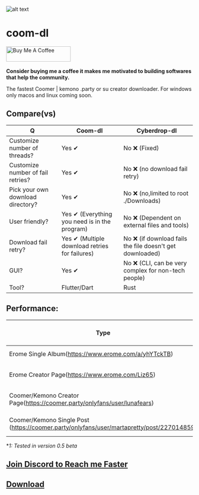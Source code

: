 
![alt text](https://github.com/notFaad/coom-dl/blob/main/coom-dl_banner.png)
# coom-dl
<a href="https://buymeacoffee.com/notfaad" target="_blank"><img src="https://cdn.buymeacoffee.com/buttons/default-orange.png" alt="Buy Me A Coffee" height="41" width="174"></a>
<br></br>
**Consider buying me a coffee it makes me motivated to building softwares that help the community.**

The fastest Coomer | kemono  .party or su creator downloader. 
For windows only macos and linux coming soon.

## Compare(vs)
| Q | Coom-dl | Cyberdrop-dl |
| --- | --- | --- |
| Customize number of threads?| Yes ✔ | No ❌ (Fixed) |
| Customize number of fail retries?| Yes ✔ | No ❌ (no download fail retry) |
| Pick your own download directory?| Yes ✔ | No ❌ (no,limited to root ./Downloads) |
| User friendly?| Yes ✔ (Everything you need is in the program) | No ❌ (Dependent on external files and tools) |
| Download fail retry?| Yes ✔ (Multiple download retries for failures) | No ❌ (if download fails the file doesn't get downloaded) |
| GUI?| Yes ✔ | No ❌ (CLI, can be very complex for non-tech people) |
|Tool? |Flutter/Dart|Rust|

## Performance:
| Type | Coom-dl Time(H:M:S) | Cyberdrop-dl Time(H:M:S)  |
| --- | --- | --- |
| Erome Single Album(https://www.erome.com/a/yhYTckTB)| 00:00:51s *1 | 00:01:02s |
| Erome Creator Page(https://www.erome.com/Liz65)| 00:00:41s *1 **(0 failed files)** |  00:02:38s **( 1 failed file)** |
| Coomer/Kemono Creator Page(https://coomer.party/onlyfans/user/lunafears)| 00:00:30s **(0 failed files)** *1 | 00:01:47s **( 8 failed files)** |
| Coomer/Kemono Single Post (https://coomer.party/onlyfans/user/martapretty/post/227014859)| 00:00:16s **(0 failed files)** *1 | 00:00:24s **( 0 failed files)** |

**1: Tested in version 0.5 beta*


## [Join Discord to Reach me Faster](https://discord.gg/HrctGNnrF4)
## [Download](https://github.com/notFaad/coom-dl/releases/tag/0.72)
